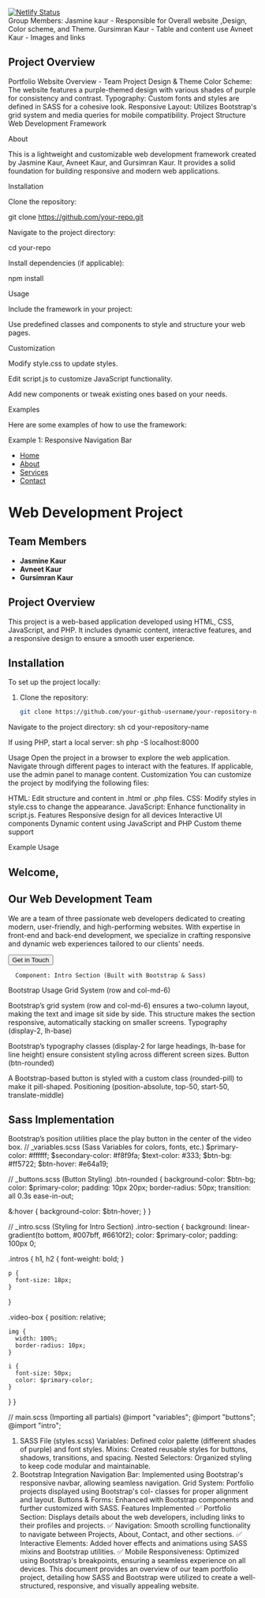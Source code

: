 [![Netlify Status](https://api.netlify.com/api/v1/badges/a17313e1-0d35-48d5-b659-54a709f97f06/deploy-status)](https://willowy-biscochitos-d1238e.netlify.app/)
<br>
Group Members:
Jasmine kaur  - Responsible for Overall website ,Design, Color scheme, and Theme.</n>
Gursimran Kaur - Table and content use
Avneet Kaur - Images and links
<br>
<h2>Project Overview</h2>
Portfolio Website Overview - Team Project
Design & Theme
Color Scheme: The website features a purple-themed design with various shades of purple for consistency and contrast.
Typography: Custom fonts and styles are defined in SASS for a cohesive look.
Responsive Layout: Utilizes Bootstrap's grid system and media queries for mobile compatibility.
Project Structure
Web Development Framework

About

This is a lightweight and customizable web development framework created by Jasmine Kaur, Avneet Kaur, and Gursimran Kaur. It provides a solid foundation for building responsive and modern web applications.

Installation

Clone the repository:

git clone https://github.com/your-repo.git

Navigate to the project directory:

cd your-repo

Install dependencies (if applicable):

npm install

Usage

Include the framework in your project:

<link rel="stylesheet" href="style.css">
<script src="script.js"></script>

Use predefined classes and components to style and structure your web pages.

Customization

Modify style.css to update styles.

Edit script.js to customize JavaScript functionality.

Add new components or tweak existing ones based on your needs.

Examples

Here are some examples of how to use the framework:

Example 1: Responsive Navigation Bar

<nav class="navbar">
  <ul>
    <li><a href="#">Home</a></li>
    <li><a href="#">About</a></li>
     <li><a href="#">Services</a>
    <li><a href="#">Contact</a></li>
  </ul>
</nav>

# Web Development Project  

## Team Members  
- **Jasmine Kaur**  
- **Avneet Kaur**  
- **Gursimran Kaur**  

## Project Overview  
This project is a web-based application developed using HTML, CSS, JavaScript, and PHP. It includes dynamic content, interactive features, and a responsive design to ensure a smooth user experience.  

## Installation  
To set up the project locally:  
1. Clone the repository:  
   ```sh
   git clone https://github.com/your-github-username/your-repository-name.git

Navigate to the project directory:
sh
cd your-repository-name

If using PHP, start a local server:
sh
php -S localhost:8000

Usage
Open the project in a browser to explore the web application.
Navigate through different pages to interact with the features.
If applicable, use the admin panel to manage content.
Customization
You can customize the project by modifying the following files:

HTML: Edit structure and content in .html or .php files.
CSS: Modify styles in style.css to change the appearance.
JavaScript: Enhance functionality in script.js.
Features
Responsive design for all devices
Interactive UI components
Dynamic content using JavaScript and PHP
Custom theme support

Example Usage
<section id="home" class="intro-section">
  <div class="container">
    <div class="row align-items-center text-white">
      <!-- START THE CONTENT FOR THE INTRO -->
      <div class="col-md-6 intros text-start">
        <h1 class="display-2">Welcome,</h1>
        <h2>Our Web Development Team</h2>
        <p class="display-2--description lh-base">
          We are a team of three passionate web developers dedicated to creating modern, user-friendly, and high-performing websites. With expertise in front-end and back-end development, we specialize in crafting responsive and dynamic web experiences tailored to our clients' needs.
        </p>
        <button type="button" class="rounded-pill btn-rounded">
          Get in Touch
          <span><i class="fas fa-arrow-right"></i></span>
        </button>
      </div>

      Component: Intro Section (Built with Bootstrap & Sass)
Bootstrap Usage
Grid System (row and col-md-6)

Bootstrap’s grid system (row and col-md-6) ensures a two-column layout, making the text and image sit side by side.
This structure makes the section responsive, automatically stacking on smaller screens.
Typography (display-2, lh-base)

Bootstrap’s typography classes (display-2 for large headings, lh-base for line height) ensure consistent styling across different screen sizes.
Button (btn-rounded)

A Bootstrap-based button is styled with a custom class (rounded-pill) to make it pill-shaped.
Positioning (position-absolute, top-50, start-50, translate-middle)

<h2>Sass Implementation</h2>
Bootstrap’s position utilities place the play button in the center of the video box.
// _variables.scss (Sass Variables for colors, fonts, etc.)
$primary-color: #ffffff;
$secondary-color: #f8f9fa;
$text-color: #333;
$btn-bg: #ff5722;
$btn-hover: #e64a19;

// _buttons.scss (Button Styling)
.btn-rounded {
  background-color: $btn-bg;
  color: $primary-color;
  padding: 10px 20px;
  border-radius: 50px;
  transition: all 0.3s ease-in-out;

  &:hover {
    background-color: $btn-hover;
  }
}

// _intro.scss (Styling for Intro Section)
.intro-section {
  background: linear-gradient(to bottom, #007bff, #6610f2);
  color: $primary-color;
  padding: 100px 0;

  .intros {
    h1, h2 {
      font-weight: bold;
    }

    p {
      font-size: 18px;
    }
  }

  .video-box {
    position: relative;
    
    img {
      width: 100%;
      border-radius: 10px;
    }

    i {
      font-size: 50px;
      color: $primary-color;
    }
  }
}

// main.scss (Importing all partials)
@import "variables";
@import "buttons";
@import "intro";


1. SASS File (styles.scss)
Variables: Defined color palette (different shades of purple) and font styles.
Mixins: Created reusable styles for buttons, shadows, transitions, and spacing.
Nested Selectors: Organized styling to keep code modular and maintainable.
2. Bootstrap Integration
Navigation Bar: Implemented using Bootstrap's responsive navbar, allowing seamless navigation.
Grid System: Portfolio projects displayed using Bootstrap's col- classes for proper alignment and layout.
Buttons & Forms: Enhanced with Bootstrap components and further customized with SASS.
Features Implemented
✅ Portfolio Section: Displays details about the web developers, including links to their profiles and projects. 
✅ Navigation: Smooth scrolling functionality to navigate between Projects, About, Contact, and other sections. 
✅ Interactive Elements: Added hover effects and animations using SASS mixins and Bootstrap utilities. 
✅ Mobile Responsiveness: Optimized using Bootstrap's breakpoints, ensuring a seamless experience on all devices.
This document provides an overview of our team portfolio project, detailing how SASS and Bootstrap were utilized to create a well-structured, responsive, and visually appealing website.


